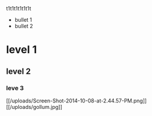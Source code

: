 t1t1t1t1t1t1t

* bullet 1
* bullet 2


# level 1
## level 2
### leve 3

[[/uploads/Screen-Shot-2014-10-08-at-2.44.57-PM.png]]
[[/uploads/gollum.jpg]]


